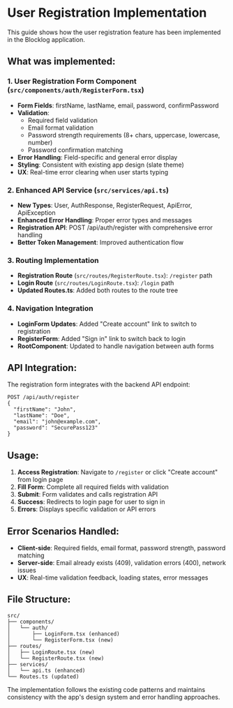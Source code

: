 # User Registration Implementation

This guide shows how the user registration feature has been implemented in the Blocklog application.

## What was implemented:

### 1. User Registration Form Component (`src/components/auth/RegisterForm.tsx`)
- **Form Fields**: firstName, lastName, email, password, confirmPassword
- **Validation**: 
  - Required field validation
  - Email format validation
  - Password strength requirements (8+ chars, uppercase, lowercase, number)
  - Password confirmation matching
- **Error Handling**: Field-specific and general error display
- **Styling**: Consistent with existing app design (slate theme)
- **UX**: Real-time error clearing when user starts typing

### 2. Enhanced API Service (`src/services/api.ts`)
- **New Types**: User, AuthResponse, RegisterRequest, ApiError, ApiException
- **Enhanced Error Handling**: Proper error types and messages
- **Registration API**: POST /api/auth/register with comprehensive error handling
- **Better Token Management**: Improved authentication flow

### 3. Routing Implementation
- **Registration Route** (`src/routes/RegisterRoute.tsx`): `/register` path
- **Login Route** (`src/routes/LoginRoute.tsx`): `/login` path  
- **Updated Routes.ts**: Added both routes to the route tree

### 4. Navigation Integration
- **LoginForm Updates**: Added "Create account" link to switch to registration
- **RegisterForm**: Added "Sign in" link to switch back to login
- **RootComponent**: Updated to handle navigation between auth forms

## API Integration:

The registration form integrates with the backend API endpoint:
```
POST /api/auth/register
{
  "firstName": "John",
  "lastName": "Doe", 
  "email": "john@example.com",
  "password": "SecurePass123"
}
```

## Usage:

1. **Access Registration**: Navigate to `/register` or click "Create account" from login page
2. **Fill Form**: Complete all required fields with validation
3. **Submit**: Form validates and calls registration API
4. **Success**: Redirects to login page for user to sign in
5. **Errors**: Displays specific validation or API errors

## Error Scenarios Handled:

- **Client-side**: Required fields, email format, password strength, password matching
- **Server-side**: Email already exists (409), validation errors (400), network issues
- **UX**: Real-time validation feedback, loading states, error messages

## File Structure:
```
src/
├── components/
│   └── auth/
│       ├── LoginForm.tsx (enhanced)
│       └── RegisterForm.tsx (new)
├── routes/
│   ├── LoginRoute.tsx (new)
│   └── RegisterRoute.tsx (new)
├── services/
│   └── api.ts (enhanced)
└── Routes.ts (updated)
```

The implementation follows the existing code patterns and maintains consistency with the app's design system and error handling approaches.
